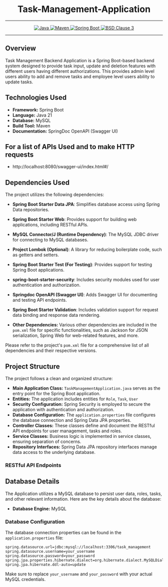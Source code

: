 # <h1 align="center"> Task-Management-Application </h1>
___ 
<p align="center">
<a href="Java url">
    <img alt="Java" src="https://img.shields.io/badge/Java->=8-darkblue.svg" />
</a>
    <a href="Maven url" >
    <img alt="Maven" src="https://img.shields.io/badge/maven-4.0-brightgreen.svg" />
</a>
<a href="Spring Boot url" >
    <img alt="Spring Boot" src="https://img.shields.io/badge/Spring Boot-3.1.4-brightgreen.svg" />
</a>
<a href="License url" >
    <img alt="BSD Clause 3" src="https://img.shields.io/badge/License-BSD_3--Clause-blue.svg"/>
</a>
</p>

---

<p align="left">

## Overview

Task Management Backend Application is a Spring Boot-based backend system designed to provide task input, update and deletion features with different users having different authorizations. This provides admin level users ability to add and remove tasks and employee level users ability to update tasks.

## Technologies Used

- **Framework:** Spring Boot
- **Language:** Java 21
- **Database:** MySQL
- **Build Tool:** Maven
- **Documentation:** SpringDoc OpenAPI (Swagger UI)

## For a list of APIs Used and to make HTTP requests
- http://localhost:8080/swagger-ui/index.html#/

## Dependencies Used

The project utilizes the following dependencies:

- **Spring Boot Starter Data JPA**: Simplifies database access using Spring Data repositories.

- **Spring Boot Starter Web**: Provides support for building web applications, including RESTful APIs.

- **MySQL Connector/J (Runtime Dependency)**: The MySQL JDBC driver for connecting to MySQL databases.

- **Project Lombok (Optional)**: A library for reducing boilerplate code, such as getters and setters.

- **Spring Boot Starter Test (For Testing)**: Provides support for testing Spring Boot applications.

- **spring-boot-starter-security**: Includes security modules used for user authentication and authorization.

- **Springdoc OpenAPI (Swagger UI)**: Adds Swagger UI for documenting and testing API endpoints.

- **Spring Boot Starter Validation**: Includes validation support for request data binding and response data rendering.

- **Other Dependencies:** Various other dependencies are included in the `pom.xml` file for specific functionalities, such as Jackson for JSON serialization, Spring Web for web-related features, and more.

Please refer to the project's `pom.xml` file for a comprehensive list of all dependencies and their respective versions.


## Project Structure

The project follows a clean and organized structure:

- **Main Application Class:** `TaskManagementApplication.java` serves as the entry point for the Spring Boot application.
- **Entities:** The application includes entities for `Role`, `Task`, `User`
- **Security Configuration:** Spring Security is employed to secure the application with authentication and authorization.
- **Database Configuration:** The `application.properties` file configures the database connection and Spring Data JPA properties.
- **Controller Classes:** These classes define and document the RESTful API endpoints for user management, tasks and roles.
- **Service Classes:** Business logic is implemented in service classes, ensuring separation of concerns.
- **Repository Interfaces:** Spring Data JPA repository interfaces manage data access to the underlying database.

### RESTful API Endpoints


## Database Details

The Application utilizes a MySQL database to persist user data, roles, tasks, and other relevant information. Here are the key details about the database:

- **Database Engine:** MySQL


### Database Configuration

The database connection properties can be found in the `application.properties` file:

```properties
spring.datasource.url=jdbc:mysql://localhost:3306/task_management
spring.datasource.username=your_username
spring.datasource.password=your_password
spring.jpa.properties.hibernate.dialect=org.hibernate.dialect.MySQLDialect
spring.jpa.hibernate.ddl-auto=update
```

Make sure to replace `your_username` and `your_password` with your actual MySQL credentials.





